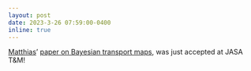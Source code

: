 ```yaml
---
layout: post
date: 2023-3-26 07:59:00-0400
inline: true
---
```


[Matthias](https://sites.google.com/view/katzfuss/)’ [paper on Bayesian transport maps](https://arxiv.org/abs/2108.04211), was just accepted at JASA T&M! 